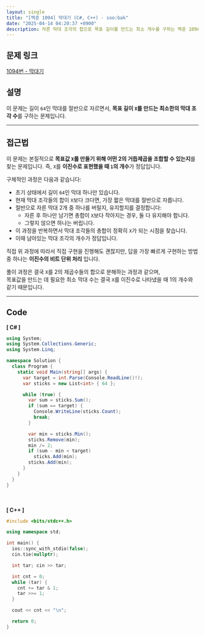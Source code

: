 ```yaml
---
layout: single
title: "[백준 1094] 막대기 (C#, C++) - soo:bak"
date: "2025-04-14 04:20:37 +0900"
description: 자른 막대 조각의 합으로 목표 길이를 만드는 최소 개수를 구하는 백준 1094번 문제의 C# 및 C++ 풀이와 해설
---
```


## 문제 링크
[1094번 - 막대기](https://www.acmicpc.net/problem/1094)

## 설명
이 문제는 길이 `64`인 막대를 절반으로 자르면서, **목표 길이 `X`를 만드는 최소한의 막대 조각 수**를 구하는 문제입니다.

---

## 접근법
이 문제는 본질적으로 **목표값 `X`를 만들기 위해 어떤 2의 거듭제곱을 조합할 수 있는지**를 찾는 문제입니다.
즉, `X`를 **이진수로 표현했을 때 `1`의 개수**가 정답입니다.

구체적인 과정은 다음과 같습니다:
- 초기 상태에서 길이 `64`인 막대 하나만 있습니다.
- 현재 막대 조각들의 합이 `X`보다 크다면, 가장 짧은 막대를 절반으로 자릅니다.
- 절반으로 자른 막대 2개 중 하나를 버릴지, 유지할지를 결정합니다:
  - 자른 후 하나만 남기면 총합이 `X`보다 작아지는 경우, 둘 다 유지해야 합니다.
  - 그렇지 않으면 하나는 버립니다.
- 이 과정을 반복하면서 막대 조각들의 총합이 정확히 `X`가 되는 시점을 찾습니다.
- 이때 남아있는 막대 조각의 개수가 정답입니다.

직접 위 과정에 따라서 직접 구현을 진행해도 괜찮지만, 답을 가장 빠르게 구현하는 방법 중 하나는 **이진수의 비트 단위 처리** 입니다.

풀이 과정은 결국 `X`를 2의 제곱수들의 합으로 분해하는 과정과 같으며, <br>
목표값을 만드는 데 필요한 최소 막대 수는 결국 `X`를 이진수로 나타냈을 때 1의 개수와 같기 때문입니다.

---

## Code
<b>[ C# ] </b>
<br>

```csharp
using System;
using System.Collections.Generic;
using System.Linq;

namespace Solution {
  class Program {
    static void Main(string[] args) {
      var target = int.Parse(Console.ReadLine()!);
      var sticks = new List<int> { 64 };

      while (true) {
        var sum = sticks.Sum();
        if (sum == target) {
          Console.WriteLine(sticks.Count);
          break;
        }

        var min = sticks.Min();
        sticks.Remove(min);
        min /= 2;
        if (sum - min < target)
          sticks.Add(min);
        sticks.Add(min);
      }
    }
  }
}
```

<br><br>
<b>[ C++ ] </b>
<br>

```cpp
#include <bits/stdc++.h>

using namespace std;

int main() {
  ios::sync_with_stdio(false);
  cin.tie(nullptr);

  int tar; cin >> tar;

  int cnt = 0;
  while (tar) {
    cnt += tar & 1;
    tar >>= 1;
  }

  cout << cnt << "\n";

  return 0;
}
```
